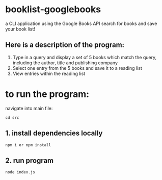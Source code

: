 # booklist-googlebooks

a CLI application using the Google Books API
search for books  and save your book list!

## Here is a description of the program:

1. Type in a query and display a set of 5 books which match the query, including the author, title and publishing company
2. Select one entry from the 5 books and save it to a reading list
3. View entries within the reading list




# to run the program:

navigate into main file:

```
cd src

```

## 1. install dependencies locally
```
npm i or npm install

```


## 2. run program
```
node index.js

```
